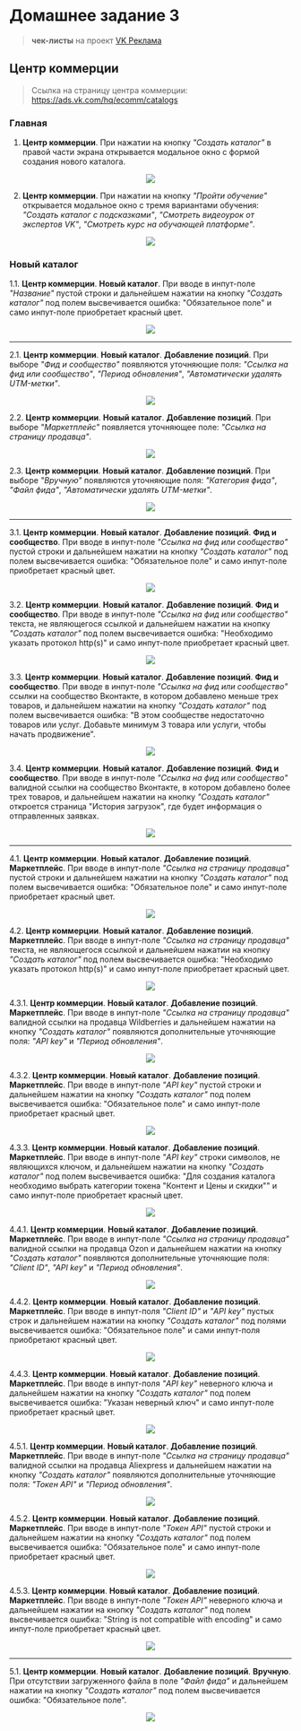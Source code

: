 # Домашнее задание 3

> **чек-листы** на проект [VK Реклама](https://ads.vk.com)

## Центр коммерции

> Ссылка на страницу центра коммерции: https://ads.vk.com/hq/ecomm/catalogs

### Главная 

1. **Центр коммерции**. При нажатии на кнопку *"Создать каталог"* в правой части экрана открывается модальное окно с формой создания нового каталога.

<p align="center">
  <img src="./img/img1.png">
</p>

2. **Центр коммерции**. При нажатии на кнопку *"Пройти обучение"* открывается модальное окно с тремя вариантами обучения: *"Создать каталог с подсказками"*, *"Смотреть видеоурок от экспертов VK"*, *"Смотреть курс на обучающей платформе"*.

<p align="center">
  <img src="./img/img7.png">
</p>

### Новый каталог

1.1. **Центр коммерции**. **Новый каталог**. При вводе в инпут-поле *"Название"* пустой строки и дальнейшем нажатии на кнопку *"Создать каталог"* под полем высвечивается ошибка: "Обязательное поле" и само инпут-поле приобретает красный цвет.

<p align="center">
  <img src="./img/img2.png">
</p>

---

2.1. **Центр коммерции**. **Новый каталог**. **Добавление позиций**. При выборе *"Фид и сообщество"* появляются уточняющие поля: *"Ссылка на фид или сообщество"*, *"Период обновления"*, *"Автоматически удалять UTM-метки"*.

<p align="center">
  <img src="./img/img3.png">
</p>

2.2. **Центр коммерции**. **Новый каталог**. **Добавление позиций**. При выборе *"Маркетплейс"* появляется уточняющее поле: *"Ссылка на страницу продавца"*.

<p align="center">
  <img src="./img/img9.png">
</p>

2.3. **Центр коммерции**. **Новый каталог**. **Добавление позиций**. При выборе *"Вручную"* появляются уточняющие поля: *"Категория фида"*, *"Файл фида"*,  *"Автоматически удалять UTM-метки"*.

<p align="center">
  <img src="./img/img10.png">
</p>

---

3.1. **Центр коммерции**. **Новый каталог**. **Добавление позиций**. **Фид и сообщество**. При вводе в инпут-поле *"Ссылка на фид или сообщество"* пустой строки и дальнейшем нажатии на кнопку *"Создать каталог"* под полем высвечивается ошибка: "Обязательное поле" и само инпут-поле приобретает красный цвет.

<p align="center">
  <img src="./img/img4.png">
</p>

3.2. **Центр коммерции**. **Новый каталог**. **Добавление позиций**. **Фид и сообщество**. При вводе в инпут-поле *"Ссылка на фид или сообщество"* текста, не являющегося ссылкой и дальнейшем нажатии на кнопку *"Создать каталог"* под полем высвечивается ошибка: "Необходимо указать протокол http(s)" и само инпут-поле приобретает красный цвет.

<p align="center">
  <img src="./img/img5.png">
</p>

3.3. **Центр коммерции**. **Новый каталог**. **Добавление позиций**. **Фид и сообщество**. При вводе в инпут-поле *"Ссылка на фид или сообщество"* ссылки на сообщество Вконтакте, в котором добавлено меньше трех товаров, и дальнейшем нажатии на кнопку *"Создать каталог"* под полем высвечивается ошибка: "В этом сообществе недостаточно товаров или услуг. Добавьте минимум 3 товара или услуги, чтобы начать продвижение".

<p align="center">
  <img src="./img/img6.png">
</p>

3.4. **Центр коммерции**. **Новый каталог**. **Добавление позиций**. **Фид и сообщество**. При вводе в инпут-поле *"Ссылка на фид или сообщество"* валидной ссылки на сообщество Вконтакте, в котором добавлено более трех товаров, и дальнейшем нажатии на кнопку *"Создать каталог"* откроется страница "История загрузок", где будет информация о отправленных заявках.

<p align="center">
  <img src="./img/img8.png">
</p>

--- 

4.1. **Центр коммерции**. **Новый каталог**. **Добавление позиций**. **Маркетплейс**. При вводе в инпут-поле *"Ссылка на страницу продавца"* пустой строки и дальнейшем нажатии на кнопку *"Создать каталог"* под полем высвечивается ошибка: "Обязательное поле" и само инпут-поле приобретает красный цвет.

<p align="center">
  <img src="./img/img11.png">
</p>

4.2. **Центр коммерции**. **Новый каталог**. **Добавление позиций**. **Маркетплейс**.
При вводе в инпут-поле *"Ссылка на страницу продавца"* текста, не являющегося ссылкой и дальнейшем нажатии на кнопку *"Создать каталог"* под полем высвечивается ошибка: "Необходимо указать протокол http(s)" и само инпут-поле приобретает красный цвет.

<p align="center">
  <img src="./img/img12.png">
</p>

4.3.1. **Центр коммерции**. **Новый каталог**. **Добавление позиций**. **Маркетплейс**.
При вводе в инпут-поле *"Ссылка на страницу продавца"* валидной ссылки на продавца Wildberries и дальнейшем нажатии на кнопку *"Создать каталог"* появляются дополнительные уточняющие поля: *"API key"* и *"Период обновления"*.

<p align="center">
  <img src="./img/img13.png">
</p>

4.3.2. **Центр коммерции**. **Новый каталог**. **Добавление позиций**. **Маркетплейс**.
При вводе в инпут-поле *"API key"* пустой строки и дальнейшем нажатии на кнопку *"Создать каталог"* под полем высвечивается ошибка: "Обязательное поле" и само инпут-поле приобретает красный цвет.

<p align="center">
  <img src="./img/img14.png">
</p>

4.3.3. **Центр коммерции**. **Новый каталог**. **Добавление позиций**. **Маркетплейс**.
При вводе в инпут-поле *"API key"* строки символов, не являющихся ключом, и дальнейшем нажатии на кнопку *"Создать каталог"* под полем высвечивается ошибка: "Для создания каталога необходимо выбрать категории токена "Контент и Цены и скидки"" и само инпут-поле приобретает красный цвет.

<p align="center">
  <img src="./img/img15.png">
</p>

4.4.1. **Центр коммерции**. **Новый каталог**. **Добавление позиций**. **Маркетплейс**.
При вводе в инпут-поле *"Ссылка на страницу продавца"* валидной ссылки на продавца Ozon и дальнейшем нажатии на кнопку *"Создать каталог"* появляются дополнительные уточняющие поля: *"Client ID"*, *"API key"* и *"Период обновления"*.

<p align="center">
  <img src="./img/img17.png">
</p>

4.4.2. **Центр коммерции**. **Новый каталог**. **Добавление позиций**. **Маркетплейс**.
При вводе в инпут-поля *"Client ID"* и *"API key"* пустых строк и дальнейшем нажатии на кнопку *"Создать каталог"* под полями высвечивается ошибка: "Обязательное поле" и сами инпут-поля приобретают красный цвет.

<p align="center">
  <img src="./img/img18.png">
</p>

4.4.3. **Центр коммерции**. **Новый каталог**. **Добавление позиций**. **Маркетплейс**.
При вводе в инпут-поля *"API key"* неверного ключа и дальнейшем нажатии на кнопку *"Создать каталог"* под полем высвечивается ошибка: "Указан неверный ключ" и само инпут-поле приобретает красный цвет.

<p align="center">
  <img src="./img/img19.png">
</p>

4.5.1. **Центр коммерции**. **Новый каталог**. **Добавление позиций**. **Маркетплейс**.
При вводе в инпут-поле *"Ссылка на страницу продавца"* валидной ссылки на продавца Aliexpress и дальнейшем нажатии на кнопку *"Создать каталог"* появляются дополнительные уточняющие поля: *"Токен API"* и *"Период обновления"*.

<p align="center">
  <img src="./img/img20.png">
</p>

4.5.2. **Центр коммерции**. **Новый каталог**. **Добавление позиций**. **Маркетплейс**.
При вводе в инпут-поле *"Токен API"* пустой строки и дальнейшем нажатии на кнопку *"Создать каталог"* под полем высвечивается ошибка: "Обязательное поле" и само инпут-поле приобретает красный цвет.

<p align="center">
  <img src="./img/img21.png">
</p>

4.5.3. **Центр коммерции**. **Новый каталог**. **Добавление позиций**. **Маркетплейс**.
При вводе в инпут-поле *"Токен API"* неверного ключа и дальнейшем нажатии на кнопку *"Создать каталог"* под полем высвечивается ошибка: "String is not compatible with encoding" и само инпут-поле приобретает красный цвет.

<p align="center">
  <img src="./img/img22.png">
</p>

--- 

5.1. **Центр коммерции**. **Новый каталог**. **Добавление позиций**. **Вручную**. При отсутствии загруженного файла в поле *"Файл фида"* и дальнейшем нажатии на кнопку *"Создать каталог"* под полем высвечивается ошибка: "Обязательное поле".

<p align="center">
  <img src="./img/img16.png">
</p>